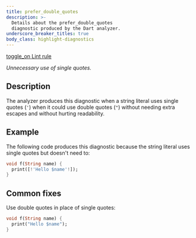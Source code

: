 ```yaml
---
title: prefer_double_quotes
description: >-
  Details about the prefer_double_quotes
  diagnostic produced by the Dart analyzer.
underscore_breaker_titles: true
body_class: highlight-diagnostics
---
```


<div class="tags">
  <a class="tag-label"
      href="/tools/linter-rules/prefer_double_quotes"
      title="Learn about the lint rule that enables this diagnostic."
      aria-label="Learn about the lint rule that enables this diagnostic."
      target="_blank">
    <span class="material-symbols" aria-hidden="true">toggle_on</span>
    <span>Lint rule</span>
  </a>
</div>

_Unnecessary use of single quotes._

## Description

The analyzer produces this diagnostic when a string literal uses single
quotes (`'`) when it could use double quotes (`"`) without needing extra
escapes and without hurting readability.

## Example

The following code produces this diagnostic because the string literal
uses single quotes but doesn't need to:

```dart
void f(String name) {
  print([!'Hello $name'!]);
}
```

## Common fixes

Use double quotes in place of single quotes:

```dart
void f(String name) {
  print("Hello $name");
}
```
